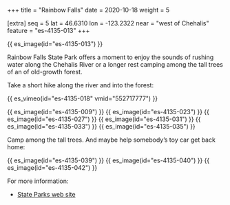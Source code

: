 +++
title = "Rainbow Falls"
date = 2020-10-18
weight = 5

[extra]
seq = 5
lat = 46.6310
lon = -123.2322
near = "west of Chehalis"
feature = "es-4135-013"
+++

{{ es_image(id="es-4135-013") }}

Rainbow Falls State Park offers a moment to enjoy the sounds of rushing water along the Chehalis River or a longer rest camping among the tall trees of an of old-growth forest.

<!-- more -->

Take a short hike along the river and into the forest:

{{ es_vimeo(id="es-4135-018" vmid="552717777") }}

{{ es_image(id="es-4135-009") }}
{{ es_image(id="es-4135-023") }}
{{ es_image(id="es-4135-027") }}
{{ es_image(id="es-4135-031") }}
{{ es_image(id="es-4135-033") }}
{{ es_image(id="es-4135-035") }}

Camp among the tall trees. And maybe help somebody’s toy car get back home:

{{ es_image(id="es-4135-039") }}
{{ es_image(id="es-4135-040") }}
{{ es_image(id="es-4135-042") }}

For more information:

* [State Parks web site](https://parks.state.wa.us/570/Rainbow-Falls)
